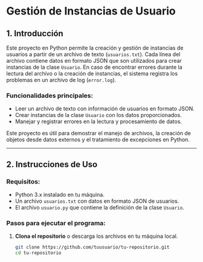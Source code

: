 # Gestión de Instancias de Usuario

## 1. Introducción
Este proyecto en Python permite la creación y gestión de instancias de usuarios a partir de un archivo de texto (`usuarios.txt`). Cada línea del archivo contiene datos en formato JSON que son utilizados para crear instancias de la clase `Usuario`. En caso de encontrar errores durante la lectura del archivo o la creación de instancias, el sistema registra los problemas en un archivo de log (`error.log`).

### Funcionalidades principales:
- Leer un archivo de texto con información de usuarios en formato JSON.
- Crear instancias de la clase `Usuario` con los datos proporcionados.
- Manejar y registrar errores en la lectura y procesamiento de datos.

Este proyecto es útil para demostrar el manejo de archivos, la creación de objetos desde datos externos y el tratamiento de excepciones en Python.

---

## 2. Instrucciones de Uso

### Requisitos:
- Python 3.x instalado en tu máquina.
- Un archivo `usuarios.txt` con datos en formato JSON de usuarios.
- El archivo `usuario.py` que contiene la definición de la clase `Usuario`.

### Pasos para ejecutar el programa:
1. **Clona el repositorio** o descarga los archivos en tu máquina local.
   
   ```bash
   git clone https://github.com/tuusuario/tu-repositorio.git
   cd tu-repositorio
